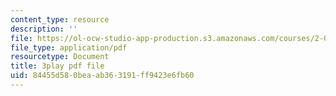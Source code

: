```yaml
---
content_type: resource
description: ''
file: https://ol-ocw-studio-app-production.s3.amazonaws.com/courses/2-003sc-engineering-dynamics-fall-2011/84455d580beaab363191ff9423e6fb60_QHTJK0v404U.pdf
file_type: application/pdf
resourcetype: Document
title: 3play pdf file
uid: 84455d58-0bea-ab36-3191-ff9423e6fb60
---
```

